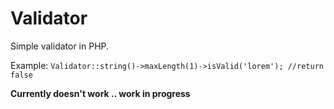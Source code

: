# Validator
Simple validator in PHP.

Example:
`
Validator::string()->maxLength(1)->isValid('lorem'); //return false
`

**Currently doesn't work .. work in progress**